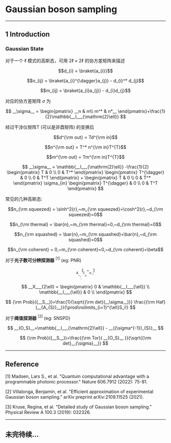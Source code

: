# Gaussian boson sampling
---
## 1 Introduction
### Gaussian State
 对于一个 $\ell$ 模式的高斯态，可用 $2\ell × 2\ell$ 的协方差矩阵来描述
 
 $$d_{i} = \braket{a_{i}}$$
 
 $$n_{ij} = \braket{a_{i}^{\dagger}a_{j}} - d_{i}^* d_{j}$$
 
 $$m_{ij} = \braket{a_{i}a_{j}} - d_{i}d_{j}$$
  
 对应的协方差矩阵 $\sigma$ 为
 
 $$
  __\sigma__ = 
  \begin{pmatrix}
   __n & m\\
   m^* & n*__
  \end{pmatrix}+\frac{1}{2}\mathbb{__I___{\mathrm{2}\ell}}
 $$
 
 经过干涉仪矩阵T (可以是非酉矩阵) 的变换后
 
 $$d^{\rm out} = Td^{\rm in}$$
  
 $$n^{\rm out} = T^* n^{\rm in}T^{T}$$
  
 $$m^{\rm out} = Tm^{\rm in}T^{T}$$
 
 $$
 __\sigma__ = \mathbb{__I___{\mathrm{2}\ell}}
 -\frac{1}{2}
 \begin{pmatrix}
 T & 0 \\
 0 & T^*
 \end{pmatrix}
 \begin{pmatrix}
 T^{\dagger} & 0 \\
 0 & T^T
 \end{pmatrix}
 +
 \begin{pmatrix}
 T & 0 \\
 0 & T^*
 \end{pmatrix}
 \sigma_{in}
 \begin{pmatrix}
 T^{\dagger} & 0 \\
 0 & T^T
 \end{pmatrix}
 $$
 
 常见的几种高斯态: 
 
 $$n_{\rm squeezed} = \sinh^2{r},~m_{\rm squeezed}=\cosh^2{r},~d_{\rm squeezed}=0$$
 
 $$n_{\rm thermal} = \bar{n},~m_{\rm thermal}=0,~d_{\rm thermal}=0$$
 
 $$n_{\rm squashed} = \bar{n},~m_{\rm squashed}=\bar{n},~d_{\rm squashed}=0$$
 
 $$n_{\rm coherent} = 0,~m_{\rm coherent}=0,~d_{\rm coherent}=\beta$$
 
 对于**光子数可分辨探测器** $^{[1]}$ (eg: PNR)
 
  $$
   __A__ = __X___{2\ell}(\mathbb{__I___{\mathrm{2}\ell}} - __\sigma__^{-1})
  $$
 
 $$
  __X___{2\ell} = 
  \begin{pmatrix}
  0 & \mathbb{__I___{\ell}} \\
  \mathbb{__I___{\ell}} & 0 \\
  \end{pmatrix}
 $$
 
 $$
 {\rm Prob}({__S__})=\frac{1}{\sqrt{{\rm det}(__\sigma__)}} \frac{{\rm Haf}(__{A_{S}}__)}{\prod\nolimits_{i=1}^{\ell}S_i!}
 $$
 
 对于**阈值探测器** $^{[2]}$ (eg: SNSPD)
 
 $$
  __{O_S}__=\mathbb{__I___{\mathrm{2}\ell}} - __{(\sigma^{-1})_{S}}__
 $$
 
  $$
  {\rm Prob}({__S__})=\frac{{\rm Tor}( __{O_S}__ )}{\sqrt{{\rm det}__{\sigma}__}}
 $$
 
---
## Reference
[1] Madsen, Lars S., et al. "Quantum computational advantage with a programmable photonic processor." Nature 606.7912 (2022): 75-81.

[2] Villalonga, Benjamin, et al. "Efficient approximation of experimental Gaussian boson sampling." arXiv preprint arXiv:2109.11525 (2021).

[3] Kruse, Regina, et al. "Detailed study of Gaussian boson sampling." Physical Review A 100.3 (2019): 032326.

---
## 未完待续...

